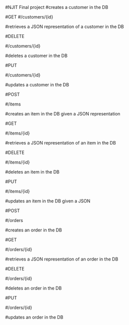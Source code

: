 #NJIT Final project 
#creates a customer in the DB 

#GET
#/customers/{id}

#retrieves a JSON representation of a customer in the DB

#DELETE

#/customers/{id}

#deletes a customer in the DB

#PUT

#/customers/{id}

#updates a customer in the DB 

#POST

#/items

#creates an item in the DB given a JSON representation

#GET

#/items/{id}

#retrieves a JSON representation of an item in the DB

#DELETE

#/items/{id}

#deletes an item in the DB

#PUT

#/items/{id}

#updates an item in the DB given a JSON 

#POST

#/orders

#creates an order in the DB 

#GET

#/orders/{id}

#retrieves a JSON representation of an order in the DB

#DELETE

#/orders/{id}

#deletes an order in the DB

#PUT

#/orders/{id}

#updates an order in the DB 

